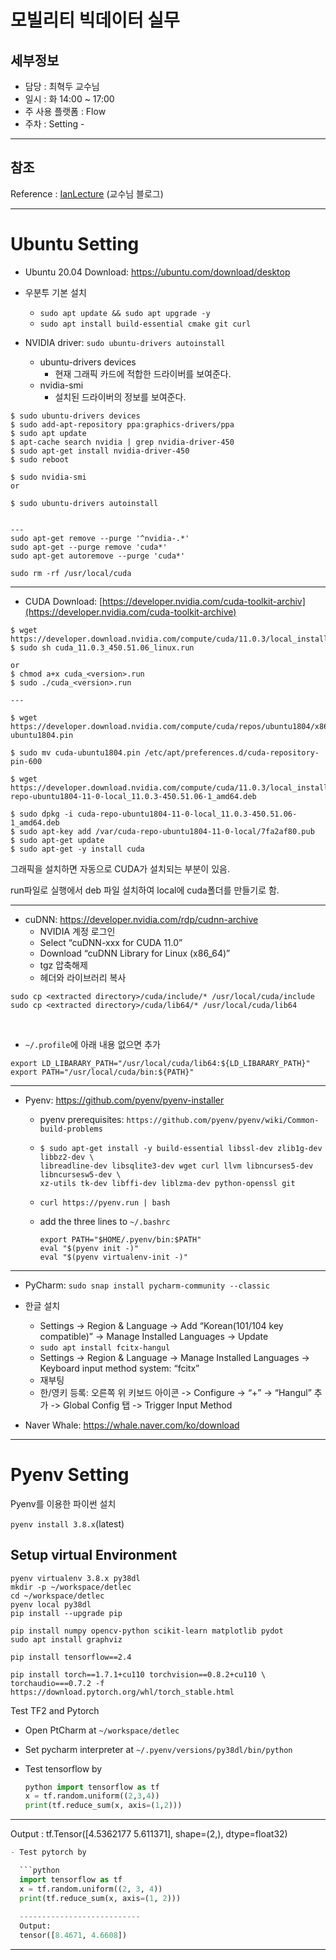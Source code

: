 모빌리티 빅데이터 실무
===

세부정보
---

- 담당 : 최혁두 교수님
- 일시 : 화  14:00 ~ 17:00
- 주 사용 플랫폼 : Flow
- 주차 : Setting -

---

참조
---

Reference : [IanLecture][IanLecture_link] (교수님 블로그)

[IanLecture_link]: https://goodgodgd.github.io/ian-lecture/archivers/dt-install-all "IanLecture_Reference"

---

Ubuntu Setting
===

- Ubuntu 20.04 Download: https://ubuntu.com/download/desktop

- 우분투 기본 설치

  - `sudo apt update && sudo apt upgrade -y`
  - `sudo apt install build-essential cmake git curl`

  

- NVIDIA driver: `sudo ubuntu-drivers autoinstall`
  - ubuntu-drivers devices 
    - 현재 그래픽 카드에 적합한 드라이버를 보여준다.
  - nvidia-smi
    - 설치된 드라이버의 정보를 보여준다.

```shell
$ sudo ubuntu-drivers devices
$ sudo add-apt-repository ppa:graphics-drivers/ppa
$ sudo apt update
$ apt-cache search nvidia | grep nvidia-driver-450
$ sudo apt-get install nvidia-driver-450
$ sudo reboot

$ sudo nvidia-smi
or

$ sudo ubuntu-drivers autoinstall


---
sudo apt-get remove --purge '^nvidia-.*' 
sudo apt-get --purge remove 'cuda*'
sudo apt-get autoremove --purge 'cuda*'

sudo rm -rf /usr/local/cuda
```



---

- CUDA Download: [https://developer.nvidia.com/cuda-toolkit-archiv](https://developer.nvidia.com/cuda-toolkit-archive)

```shell
$ wget https://developer.download.nvidia.com/compute/cuda/11.0.3/local_installers/cuda_11.0.3_450.51.06_linux.run
$ sudo sh cuda_11.0.3_450.51.06_linux.run

or
$ chmod a+x cuda_<version>.run
$ sudo ./cuda_<version>.run

---

$ wget https://developer.download.nvidia.com/compute/cuda/repos/ubuntu1804/x86_64/cuda-ubuntu1804.pin

$ sudo mv cuda-ubuntu1804.pin /etc/apt/preferences.d/cuda-repository-pin-600

$ wget https://developer.download.nvidia.com/compute/cuda/11.0.3/local_installers/cuda-repo-ubuntu1804-11-0-local_11.0.3-450.51.06-1_amd64.deb

$ sudo dpkg -i cuda-repo-ubuntu1804-11-0-local_11.0.3-450.51.06-1_amd64.deb
$ sudo apt-key add /var/cuda-repo-ubuntu1804-11-0-local/7fa2af80.pub
$ sudo apt-get update
$ sudo apt-get -y install cuda
```

그래픽을 설치하면 자동으로 CUDA가 설치되는 부분이 있음.

run파일로 실행에서 deb 파일 설치하여 local에 cuda폴더를 만들기로 함.

---

- cuDNN: https://developer.nvidia.com/rdp/cudnn-archive
  - NVIDIA 계정 로그인
  - Select “cuDNN-xxx for CUDA 11.0”
  - Download “cuDNN Library for Linux (x86_64)”
  - tgz 압축해제
  - 헤더와 라이브러리 복사

```
sudo cp <extracted directory>/cuda/include/* /usr/local/cuda/include
sudo cp <extracted directory>/cuda/lib64/* /usr/local/cuda/lib64
```

​	

- `~/.profile`에 아래 내용 없으면 추가

```
export LD_LIBARARY_PATH="/usr/local/cuda/lib64:${LD_LIBARARY_PATH}"
export PATH="/usr/local/cuda/bin:${PATH}"
```



---



- Pyenv: https://github.com/pyenv/pyenv-installer

  - pyenv prerequisites: `https://github.com/pyenv/pyenv/wiki/Common-build-problems`

  - ```shell
    $ sudo apt-get install -y build-essential libssl-dev zlib1g-dev libbz2-dev \
    libreadline-dev libsqlite3-dev wget curl llvm libncurses5-dev libncursesw5-dev \
    xz-utils tk-dev libffi-dev liblzma-dev python-openssl git
    ```




  - `curl https://pyenv.run | bash`

  - add the three lines to `~/.bashrc`

    ```
    export PATH="$HOME/.pyenv/bin:$PATH"
    eval "$(pyenv init -)"
    eval "$(pyenv virtualenv-init -)"
    ```

---

  

- PyCharm: `sudo snap install pycharm-community --classic`

- 한글 설치
  - Settings -> Region & Language -> Add “Korean(101/104 key compatible)” -> Manage Installed Languages -> Update
  - `sudo apt install fcitx-hangul`
  - Settings -> Region & Language -> Manage Installed Languages -> Keyboard input method system: “fcitx”
  - 재부팅
  - 한/영키 등록: 오른쪽 위 키보드 아이콘 -> Configure -> “+” -> “Hangul” 추가 -> Global Config 탭 -> Trigger Input Method
  
- Naver Whale: https://whale.naver.com/ko/download

---



Pyenv Setting
===

Pyenv를 이용한 파이썬 설치

`pyenv install 3.8.x`(latest)



Setup virtual Environment
---

```shell
pyenv virtualenv 3.8.x py38dl
mkdir -p ~/workspace/detlec
cd ~/workspace/detlec
pyenv local py38dl
pip install --upgrade pip

pip install numpy opencv-python scikit-learn matplotlib pydot
sudo apt install graphviz

pip install tensorflow==2.4

pip install torch==1.7.1+cu110 torchvision==0.8.2+cu110 \
torchaudio===0.7.2 -f https://download.pytorch.org/whl/torch_stable.html
```



Test TF2 and Pytorch

- Open PtCharm at `~/workspace/detlec`

- Set pycharm interpreter at `~/.pyenv/versions/py38dl/bin/python`

- Test tensorflow by

  ```python
  python import tensorflow as tf 
  x = tf.random.uniform((2,3,4)) 
  print(tf.reduce_sum(x, axis=(1,2)))
  ```

---

Output : tf.Tensor([4.5362177 5.611371], shape=(2,), dtype=float32)

```python
- Test pytorch by

  ```python
  import tensorflow as tf
  x = tf.random.uniform((2, 3, 4))
  print(tf.reduce_sum(x, axis=(1, 2)))
  
  ---------------------------
  Output:
  tensor([8.4671, 4.6608])
```

---

